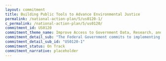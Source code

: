 ```yaml
---
layout: commitment
title: Building Public Tools to Advance Environmental Justice
permalink: /national-action-plan/5/us0120-1/
c_permalink: /national-action-plan/5/us0120/
commitment_id: US0120
commitment_theme_name: Improve Access to Government Data, Research, and Information
commitment_detail_sub: "The Federal Government commits to implementing this scorecard as a tool for the public to help hold Federal programs accountable for equitable environmental justice investments. "
commitment_detail_sub_id: "US0120-1"
commitment_status: On Track
commitment_narrative: placeholder
---
```


